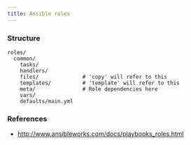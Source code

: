 ```yaml
---
title: Ansible roles
---
```


### Structure

    roles/
      common/
        tasks/
        handlers/
        files/              # 'copy' will refer to this
        templates/          # 'template' will refer to this
        meta/               # Role dependencies here
        vars/
        defaults/main.yml

### References

 * http://www.ansibleworks.com/docs/playbooks_roles.html
